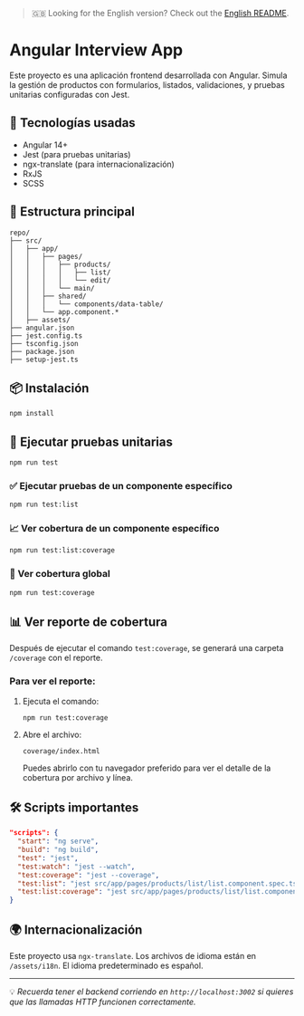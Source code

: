 > 🇬🇧 Looking for the English version? Check out the [English README](./README_EN.md).

# Angular Interview App

Este proyecto es una aplicación frontend desarrollada con Angular. Simula la gestión de productos con formularios, listados, validaciones, y pruebas unitarias configuradas con Jest.

## 🚀 Tecnologías usadas

- Angular 14+
- Jest (para pruebas unitarias)
- ngx-translate (para internacionalización)
- RxJS
- SCSS

## 📁 Estructura principal

```
repo/
├── src/
│   ├── app/
│   │   ├── pages/
│   │   │   ├── products/
│   │   │   │   ├── list/
│   │   │   │   └── edit/
│   │   │   └── main/
│   │   ├── shared/
│   │   │   └── components/data-table/
│   │   └── app.component.*
│   ├── assets/
├── angular.json
├── jest.config.ts
├── tsconfig.json
├── package.json
├── setup-jest.ts
```

## 📦 Instalación

```bash
npm install
```

## 🧪 Ejecutar pruebas unitarias

```bash
npm run test
```

### ✅ Ejecutar pruebas de un componente específico

```bash
npm run test:list
```

### 📈 Ver cobertura de un componente específico

```bash
npm run test:list:coverage
```

### 🧪 Ver cobertura global

```bash
npm run test:coverage
```

## 📊 Ver reporte de cobertura

Después de ejecutar el comando `test:coverage`, se generará una carpeta `/coverage` con el reporte.

### Para ver el reporte:

1. Ejecuta el comando:
   ```bash
   npm run test:coverage
   ```
2. Abre el archivo:
   ```
   coverage/index.html
   ```
   Puedes abrirlo con tu navegador preferido para ver el detalle de la cobertura por archivo y línea.

## 🛠 Scripts importantes

```json
"scripts": {
  "start": "ng serve",
  "build": "ng build",
  "test": "jest",
  "test:watch": "jest --watch",
  "test:coverage": "jest --coverage",
  "test:list": "jest src/app/pages/products/list/list.component.spec.ts",
  "test:list:coverage": "jest src/app/pages/products/list/list.component.spec.ts --coverage"
}
```

## 🌍 Internacionalización

Este proyecto usa `ngx-translate`. Los archivos de idioma están en `/assets/i18n`. El idioma predeterminado es español.

---

💡 *Recuerda tener el backend corriendo en `http://localhost:3002` si quieres que las llamadas HTTP funcionen correctamente.*
